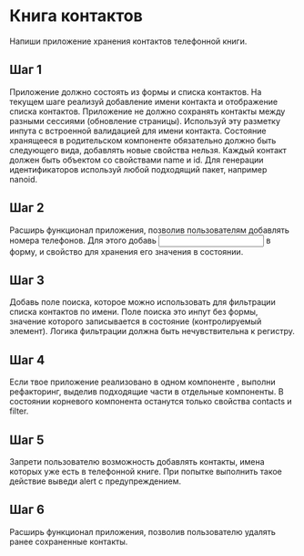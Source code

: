 # Книга контактов
Напиши приложение хранения контактов телефонной книги.

## Шаг 1
Приложение должно состоять из формы и списка контактов. На текущем шаге реализуй добавление имени контакта и отображение списка контактов. Приложение не должно сохранять контакты между разными сессиями (обновление страницы). Используй эту разметку инпута с встроенной валидацией для имени контакта. Состояние хранящееся в родительском компоненте <App> обязательно должно быть следующего вида, добавлять новые свойства нельзя. Каждый контакт должен быть объектом со свойствами name и id. Для генерации идентификаторов используй любой подходящий пакет, например nanoid.
  
## Шаг 2
Расширь функционал приложения, позволив пользователям добавлять номера телефонов. Для этого добавь <input type="tel"> в форму, и свойство для хранения его значения в состоянии.
  
## Шаг 3
Добавь поле поиска, которое можно использовать для фильтрации списка контактов по имени. Поле поиска это инпут без формы, значение которого записывается в состояние (контролируемый элемент). Логика фильтрации должна быть нечувствительна к регистру.
  
## Шаг 4
Если твое приложение реализовано в одном компоненте <App>, выполни рефакторинг, выделив подходящие части в отдельные компоненты. В состоянии корневого компонента <App> останутся только свойства contacts и filter.
  
## Шаг 5
Запрети пользователю возможность добавлять контакты, имена которых уже есть в телефонной книге. При попытке выполнить такое действие выведи alert с предупреждением.
  
## Шаг 6
Расширь функционал приложения, позволив пользователю удалять ранее сохраненные контакты.

